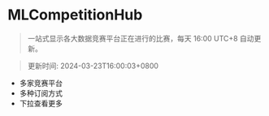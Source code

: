 # MLCompetitionHub

> 一站式显示各大数据竞赛平台正在进行的比赛，每天 16:00 UTC+8 自动更新。
  
> 更新时间: 2024-03-23T16:00:03+0800 

* 多家竞赛平台
* 多种订阅方式
* 下拉查看更多